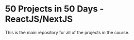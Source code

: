 # 50 Projects in 50 Days - ReactJS/NextJS

This is the main repository for all of the projects in the course.